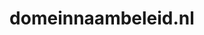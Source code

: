---
layout: post
title:  "domeinnaambeleid.nl"
internal_url:  "/data/domeinnaambeleid.nl.html"
categories: dutchgov
---